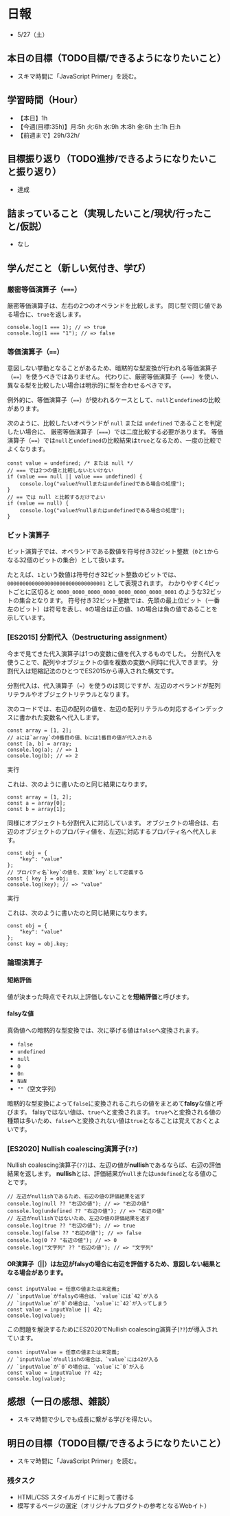 # 日報
- 5/27（土）

## 本日の目標（TODO目標/できるようになりたいこと）
- スキマ時間に「JavaScript Primer」を読む。

## 学習時間（Hour）
- 【本日】1h
- 【今週(目標:35h)】月:5h 火:6h 水:9h 木:8h 金:6h 土:1h 日:h
- 【前週まで】29h/32h/

## 目標振り返り（TODO進捗/できるようになりたいこと振り返り）
- 達成

## 詰まっていること（実現したいこと/現状/行ったこと/仮説）
- なし

<!-- ```
・実現したいこと
・現状
・行ったこと
・仮説
``` -->

## 学んだこと（新しい気付き、学び）
### 厳密等価演算子（`===`）
厳密等価演算子は、左右の2つのオペランドを比較します。 同じ型で同じ値である場合に、`true`を返します。

```
console.log(1 === 1); // => true
console.log(1 === "1"); // => false
```

### 等価演算子（`==`）

意図しない挙動となることがあるため、暗黙的な型変換が行われる等価演算子（`==`）を使うべきではありません。 代わりに、厳密等価演算子（`===`）を使い、異なる型を比較したい場合は明示的に型を合わせるべきです。

例外的に、等価演算子（`==`）が使われるケースとして、`null`と`undefined`の比較があります。

次のように、比較したいオペランドが `null` または `undefined` であることを判定したい場合に、 厳密等価演算子（`===`）では二度比較する必要があります。 等価演算子（`==`）では`null`と`undefined`の比較結果は`true`となるため、一度の比較でよくなります。

```
const value = undefined; /* または null */
// === では2つの値と比較しないといけない
if (value === null || value === undefined) {
    console.log("valueがnullまたはundefinedである場合の処理");
}
// == では null と比較するだけでよい
if (value == null) {
    console.log("valueがnullまたはundefinedである場合の処理");
}
```

### ビット演算子

ビット演算子では、オペランドである数値を符号付き32ビット整数（`0`と`1`からなる32個のビットの集合）として扱います。

たとえば、`1`という数値は符号付き32ビット整数のビットでは、`00000000000000000000000000000001` として表現されます。 わかりやすく4ビットごとに区切ると `0000_0000_0000_0000_0000_0000_0000_0001` のような32ビットの集合となります。 符号付き32ビット整数では、先頭の最上位ビット（一番左のビット）は符号を表し、`0`の場合は正の値、`1`の場合は負の値であることを示しています。

### \[ES2015\] 分割代入（Destructuring assignment）

今まで見てきた代入演算子は1つの変数に値を代入するものでした。 分割代入を使うことで、配列やオブジェクトの値を複数の変数へ同時に代入できます。 分割代入は短縮記法のひとつでES2015から導入された構文です。

分割代入は、代入演算子（`=`）を使うのは同じですが、左辺のオペランドが配列リテラルやオブジェクトリテラルとなります。

次のコードでは、右辺の配列の値を、左辺の配列リテラルの対応するインデックスに書かれた変数名へ代入します。

```
const array = [1, 2];
// aには`array`の0番目の値、bには1番目の値が代入される
const [a, b] = array;
console.log(a); // => 1
console.log(b); // => 2
```

実行

これは、次のように書いたのと同じ結果になります。

```
const array = [1, 2];
const a = array[0];
const b = array[1];
```

同様にオブジェクトも分割代入に対応しています。 オブジェクトの場合は、右辺のオブジェクトのプロパティ値を、左辺に対応するプロパティ名へ代入します。

```
const obj = {
    "key": "value"
};
// プロパティ名`key`の値を、変数`key`として定義する
const { key } = obj;
console.log(key); // => "value"
```

実行

これは、次のように書いたのと同じ結果になります。

```
const obj = {
    "key": "value"
};
const key = obj.key;
```

### 論理演算子

#### 短絡評価
値が決まった時点でそれ以上評価しないことを**短絡評価**と呼びます。

#### falsyな値
真偽値への暗黙的な型変換では、次に挙げる値は`false`へ変換されます。

-   `false`
-   `undefined`
-   `null`
-   `0`
-   `0n`
-   `NaN`
-   `""`（空文字列）

暗黙的な型変換によって`false`に変換されるこれらの値をまとめて**falsy**な値と呼びます。 falsyではない値は、`true`へと変換されます。 `true`へと変換される値の種類は多いため、`false`へと変換されない値は`true`となることは覚えておくとよいです。

### \[ES2020\] Nullish coalescing演算子(`??`)

Nullish coalescing演算子(`??`)は、左辺の値が**nullish**であるならば、右辺の評価結果を返します。 **nullish**とは、評価結果が`null`または`undefined`となる値のことです。

```
// 左辺がnullishであるため、右辺の値の評価結果を返す
console.log(null ?? "右辺の値"); // => "右辺の値"
console.log(undefined ?? "右辺の値"); // => "右辺の値"
// 左辺がnullishではないため、左辺の値の評価結果を返す
console.log(true ?? "右辺の値"); // => true
console.log(false ?? "右辺の値"); // => false
console.log(0 ?? "右辺の値"); // => 0
console.log("文字列" ?? "右辺の値"); // => "文字列"
```

#### OR演算子（||）は左辺がfalsyの場合に右辺を評価するため、意図しない結果となる場合があります。

```
const inputValue = 任意の値または未定義;
// `inputValue`がfalsyの場合は、`value`には`42`が入る
// `inputValue`が`0`の場合は、`value`に`42`が入ってしまう
const value = inputValue || 42;
console.log(value);
```

この問題を解決するためにES2020でNullish coalescing演算子(`??`)が導入されています。


```
const inputValue = 任意の値または未定義;
// `inputValue`がnullishの場合は、`value`には42が入る
// `inputValue`が`0`の場合は、`value`に`0`が入る
const value = inputValue ?? 42;
console.log(value);
```


## 感想（一日の感想、雑談）
- スキマ時間で少しでも成長に繋がる学びを得たい。


## 明日の目標（TODO目標/できるようになりたいこと）
- スキマ時間に「JavaScript Primer」を読む。
<!-- - JavaScript
  - QUEST 8～10を終わらせる
- HTML/CSS
  - Webサイト部分模写を1hする。(目標:Webサイトを構造を把握する視点を養う。毎日新しい学びを1つ獲ること。) -->

### 残タスク
- HTML/CSS スタイルガイドに則って書ける
- 模写するページの選定（オリジナルプロダクトの参考となるWebイト）

<!-- - 「HTML&CSSとWebデザイン」本 -->
<!-- - 「HTML解体新書」本 -->

<!-- - 要件定義 -->
<!-- - 機能要件
- 非機能要件 -->

<!-- - c.移動中などスキマ時間に要件定義事例を読む (釜谷さんが紹介してくださっていた資料) -->
  <!-- - 現時点で難易度が見えていないため、まずは挑戦してみる -->


<!-- #### 残タスク / できるようになりたいこと
- 包括的なWeb技術の基本理解->「プロになるためのWeb技術入門」本
- オリジナルプロダクト制作のテーマ探索
- SRE業務の理解
- 質問する技術の習得 -->

<!-- ##### Ruby
- RuboCopの使用
- 「Rubyの公式リファレンスが読めるようになる本」 -->

<!-- ##### Linux
- 「実践入門」
- 「シェルスクリプト160本ノック」
- 「入門モダンLinux」
- 「Linuxのしくみ」
- 「スーパーユーザーなら知っておくべきLinuxシステムの仕組み」
- 「入門Rust」?
- 仮想化、コンテナ(TenForward)、コンテナオーケストレーション -->
<!-- 
##### SQL
- sqlbplt
- 「達人に学ぶSQL」 -->